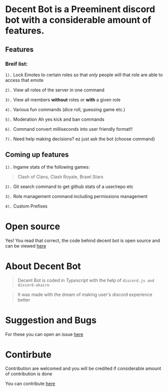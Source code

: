 # **Decent Bot** is a Preeminent discord bot with a considerable amount of features.

## Features
### Breif list:
`1).` Lock Emotes to certain roles so that *only* people will that role are able to access that emote

`2).` View all roles of the server in one command

`3).` View all members **without** roles or **with** a given role

`4).` Various fun commands (dice roll, guessing game etc.)

`5).` Moderation Ah yes kick and ban commands

`6).` Command convert milliseconds into user friendly format!!

`7).` Need help making decisions? ez just ask the bot (choose command)

## Coming up features
`1).` Ingame stats of the following games:
> Clash of Clans,
> Clash Royale,
> Brawl Stars

`2).` Git search command to get github stats of a user/repo etc

`3).` Role management command including permissions management

`4).` Custom Prefixes

# Open source
Yes! You read that correct, the code behind decent bot is open source and can be viewed [here](https://github.com/Dhruvin-Purohit/The-Overseer "Github Repository")

# About Decent Bot
> Decent Bot is coded in *Typescript* with the help of `discord.js and discord-akairo`

> It was made with the dream of making user's discord experience better

# Suggestion and Bugs
For these you can open an issue [here](https://github.com/Dhruvin-Purohit/The-Overseer/issues/new "Github Repository")

# Contirbute
Contribution are welcomed and you will be credited if considerable amount of contribution is done

You can contribute [here](https://github.com/Dhruvin-Purohit/The-Overseer "Github Repository")

